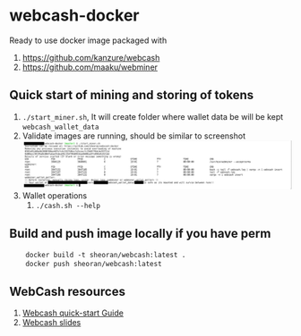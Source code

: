 # webcash-docker

Ready to use docker image packaged with

1. https://github.com/kanzure/webcash
2. https://github.com/maaku/webminer

## Quick start of mining and storing of tokens

1. `./start_miner.sh`, It will create folder where wallet data be will be kept `webcash_wallet_data`
2. Validate images are running, should be similar to screenshot ![](docs/images/demo.png)
3. Wallet operations
   1.  `./cash.sh --help`

## Build and push image locally if you have perm

        docker build -t sheoran/webcash:latest .
        docker push sheoran/webcash:latest


## WebCash resources
1. [Webcash quick-start Guide](https://docs.google.com/document/d/1tbVtxnoCVgvoh29o5_-jeEOoGS64gOIiVNHQOQcxXa4/edit)
2. [Webcash slides](https://webcash.org/webcash-slides.pdf)
